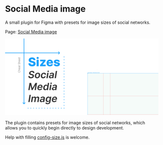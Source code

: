 # Social Media image
A small plugin for Figma with presets for image sizes of social networks.

Page: [Social Media image](https://www.figma.com/community/plugin/750116735703341112/Social-Media-Image)

<img src="artwork.jpg" width="800" />

The plugin contains presets for image sizes of social networks, which allows you to quickly begin directly to design development.

Help with filling [config-size.js](src/config-size.ts) is welcome.
